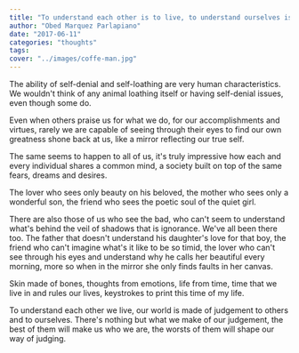 ```yaml
---
title: "To understand each other is to live, to understand ourselves is to be happy."
author: "Obed Marquez Parlapiano"
date: "2017-06-11"
categories: "thoughts"
tags:
cover: "../images/coffe-man.jpg"
---
```


The ability of self-denial and self-loathing are very human characteristics. We wouldn't think of any animal loathing itself or having self-denial issues, even though some do.

Even when others praise us for what we do, for our accomplishments and virtues, rarely we are capable of seeing through their eyes to find our own greatness shone back at us, like a mirror reflecting our true self.

The same seems to happen to all of us, it's truly impressive how each and every individual shares a common mind, a society built on top of the same fears, dreams and desires.

The lover who sees only beauty on his beloved, the mother who sees only a wonderful son, the friend who sees the poetic soul of the quiet girl.

There are also those of us who see the bad, who can't seem to understand what's behind the veil of shadows that is ignorance. We've all been there too. The father that doesn't understand his daughter's love for that boy, the friend who can't imagine what's it like to be so timid, the lover who can't see through his eyes and understand why he calls her beautiful every morning, more so when in the mirror she only finds faults in her canvas.

Skin made of bones, thoughts from emotions, life from time, time that we live in and rules our lives, keystrokes to print this time of my life.

To understand each other we live, our world is made of judgement to others and to ourselves. There's nothing but what we make of our judgement, the best of them will make us who we are, the worsts of them will shape our way of judging.
